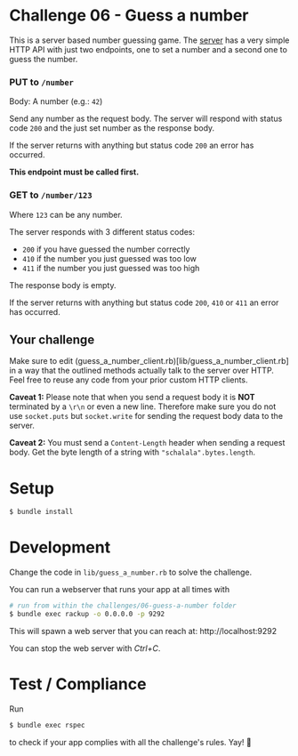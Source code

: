 # Challenge 06 - Guess a number

This is a server based number guessing game. The [server](lib/number_server.rb) has a very simple HTTP API with just two endpoints, one to set a number and a second one to guess the number.

### **PUT** to ``/number``

Body: A number (e.g.: ``42``)

Send any number as the request body. The server will respond with status code ``200`` and the just set number as the response body.

If the server returns with anything but status code ``200`` an error has occurred.

**This endpoint must be called first.**

### **GET** to ``/number/123``

Where ``123`` can be any number.

The server responds with 3 different status codes:

* ``200`` if you have guessed the number correctly
* ``410`` if the number you just guessed was too low
* ``411`` if the number you just guessed was too high

The response body is empty.

If the server returns with anything but status code ``200``, ``410`` or ``411`` an error has occurred.

## Your challenge

Make sure to edit (guess_a_number_client.rb)[lib/guess_a_number_client.rb] in a way that the outlined methods actually talk to the server over HTTP. Feel free to reuse any code from your prior custom HTTP clients.

**Caveat 1:** Please note that when you send a request body it is **NOT** terminated by a ``\r\n`` or even a new line. Therefore make sure you do not use ``socket.puts`` but ``socket.write`` for sending the request body data to the server.

**Caveat 2:** You must send a ``Content-Length`` header when sending a request body. Get the byte length of a string with ``"schalala".bytes.length``.

# Setup

```sh
$ bundle install
```

# Development

Change the code in ``lib/guess_a_number.rb`` to solve the challenge.

You can run a webserver that runs your app at all times with

```sh
# run from within the challenges/06-guess-a-number folder
$ bundle exec rackup -o 0.0.0.0 -p 9292
```

This will spawn a web server that you can reach at: http://localhost:9292

You can stop the web server with *Ctrl+C*.

# Test / Compliance

Run

```sh
$ bundle exec rspec
```

to check if your app complies with all the challenge's rules. Yay! :tada:
